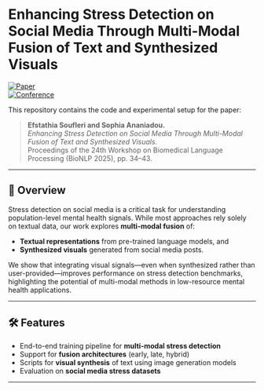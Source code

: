 # Enhancing Stress Detection on Social Media Through Multi-Modal Fusion of Text and Synthesized Visuals

[![Paper](https://img.shields.io/badge/Paper-BioNLP%202025-blue)](link-to-paper-if-available)  
[![Conference](https://img.shields.io/badge/Venue-BioNLP%202025-9cf)](https://aclanthology.org/events/biolp-2025/)  

This repository contains the code and experimental setup for the paper:  

> **Efstathia Soufleri and Sophia Ananiadou.**  
> *Enhancing Stress Detection on Social Media Through Multi-Modal Fusion of Text and Synthesized Visuals.*  
> Proceedings of the 24th Workshop on Biomedical Language Processing (BioNLP 2025), pp. 34–43.  

---

## 📖 Overview
Stress detection on social media is a critical task for understanding population-level mental health signals. While most approaches rely solely on textual data, our work explores **multi-modal fusion** of:
- **Textual representations** from pre-trained language models, and  
- **Synthesized visuals** generated from social media posts.  

We show that integrating visual signals—even when synthesized rather than user-provided—improves performance on stress detection benchmarks, highlighting the potential of multi-modal methods in low-resource mental health applications.

---

## 🛠️ Features
- End-to-end training pipeline for **multi-modal stress detection**  
- Support for **fusion architectures** (early, late, hybrid)  
- Scripts for **visual synthesis** of text using image generation models  
- Evaluation on **social media stress datasets**  

---

